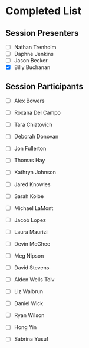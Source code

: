 # Completed List

## Session Presenters
- [ ] Nathan Trenholm
- [ ] Daphne Jenkins
- [ ] Jason Becker
- [x] Billy Buchanan

## Session Participants
- [ ]	Alex Bowers
- [ ]	Roxana Del Campo
- [ ]	Tara Chiatovich
- [ ]	Deborah Donovan
- [ ]	Jon Fullerton
- [ ]	Thomas Hay
- [ ]	Kathryn Johnson
- [ ]	Jared Knowles
- [ ]	Sarah Kolbe
- [ ]	Michael LaMont
- [ ]	Jacob Lopez
- [ ]	Laura Maurizi
- [ ]	Devin McGhee
- [ ]	Meg Nipson
- [ ]	David Stevens
- [ ]	Alden Wells Toiv
- [ ]	Liz Walbrun
- [ ]	Daniel Wick
- [ ]	Ryan Wilson
- [ ]	Hong Yin
- [ ]	Sabrina Yusuf



